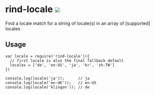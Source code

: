 # rind-locale [![](https://travis-ci.org/creativelive/rind-locale.svg)](https://travis-ci.org/creativelive/rind-locale)

Find a locale match for a string of locale(s) in an array of [supported] locales

## Usage

```
var locale = require('rind-locale')({
  // first locale is also the final fallback default
  locales = ['de', 'en-US', 'ja', 'kr', 'zh-TW']
})

console.log(locale('ja'));      // ja
console.log(locale('en-UK'));   // en-US
console.log(locale('klingon')); // de
```
